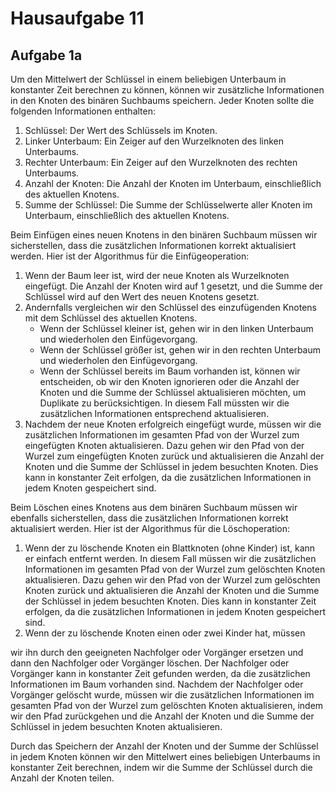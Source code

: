 # Hausaufgabe 11

## Aufgabe 1a

Um den Mittelwert der Schlüssel in einem beliebigen Unterbaum in konstanter Zeit berechnen zu können, können wir
zusätzliche Informationen in den Knoten des binären Suchbaums speichern. Jeder Knoten sollte die folgenden Informationen
enthalten:

1. Schlüssel: Der Wert des Schlüssels im Knoten.
2. Linker Unterbaum: Ein Zeiger auf den Wurzelknoten des linken Unterbaums.
3. Rechter Unterbaum: Ein Zeiger auf den Wurzelknoten des rechten Unterbaums.
4. Anzahl der Knoten: Die Anzahl der Knoten im Unterbaum, einschließlich des aktuellen Knotens.
5. Summe der Schlüssel: Die Summe der Schlüsselwerte aller Knoten im Unterbaum, einschließlich des aktuellen Knotens.

Beim Einfügen eines neuen Knotens in den binären Suchbaum müssen wir sicherstellen, dass die zusätzlichen Informationen
korrekt aktualisiert werden. Hier ist der Algorithmus für die Einfügeoperation:

1. Wenn der Baum leer ist, wird der neue Knoten als Wurzelknoten eingefügt. Die Anzahl der Knoten wird auf 1 gesetzt,
   und die Summe der Schlüssel wird auf den Wert des neuen Knotens gesetzt.
2. Andernfalls vergleichen wir den Schlüssel des einzufügenden Knotens mit dem Schlüssel des aktuellen Knotens.
    - Wenn der Schlüssel kleiner ist, gehen wir in den linken Unterbaum und wiederholen den Einfügevorgang.
    - Wenn der Schlüssel größer ist, gehen wir in den rechten Unterbaum und wiederholen den Einfügevorgang.
    - Wenn der Schlüssel bereits im Baum vorhanden ist, können wir entscheiden, ob wir den Knoten ignorieren oder die
      Anzahl der Knoten und die Summe der Schlüssel aktualisieren möchten, um Duplikate zu berücksichtigen. In diesem
      Fall müssten wir die zusätzlichen Informationen entsprechend aktualisieren.
3. Nachdem der neue Knoten erfolgreich eingefügt wurde, müssen wir die zusätzlichen Informationen im gesamten Pfad von
   der Wurzel zum eingefügten Knoten aktualisieren. Dazu gehen wir den Pfad von der Wurzel zum eingefügten Knoten zurück
   und aktualisieren die Anzahl der Knoten und die Summe der Schlüssel in jedem besuchten Knoten. Dies kann in
   konstanter Zeit erfolgen, da die zusätzlichen Informationen in jedem Knoten gespeichert sind.

Beim Löschen eines Knotens aus dem binären Suchbaum müssen wir ebenfalls sicherstellen, dass die zusätzlichen
Informationen korrekt aktualisiert werden. Hier ist der Algorithmus für die Löschoperation:

1. Wenn der zu löschende Knoten ein Blattknoten (ohne Kinder) ist, kann er einfach entfernt werden. In diesem Fall
   müssen wir die zusätzlichen Informationen im gesamten Pfad von der Wurzel zum gelöschten Knoten aktualisieren. Dazu
   gehen wir den Pfad von der Wurzel zum gelöschten Knoten zurück und aktualisieren die Anzahl der Knoten und die Summe
   der Schlüssel in jedem besuchten Knoten. Dies kann in konstanter Zeit erfolgen, da die zusätzlichen Informationen in
   jedem Knoten gespeichert sind.
2. Wenn der zu löschende Knoten einen oder zwei Kinder hat, müssen

wir ihn durch den geeigneten Nachfolger oder Vorgänger ersetzen und dann den Nachfolger oder Vorgänger löschen. Der
Nachfolger oder Vorgänger kann in konstanter Zeit gefunden werden, da die zusätzlichen Informationen im Baum vorhanden
sind. Nachdem der Nachfolger oder Vorgänger gelöscht wurde, müssen wir die zusätzlichen Informationen im gesamten Pfad
von der Wurzel zum gelöschten Knoten aktualisieren, indem wir den Pfad zurückgehen und die Anzahl der Knoten und die
Summe der Schlüssel in jedem besuchten Knoten aktualisieren.

Durch das Speichern der Anzahl der Knoten und der Summe der Schlüssel in jedem Knoten können wir den Mittelwert eines
beliebigen Unterbaums in konstanter Zeit berechnen, indem wir die Summe der Schlüssel durch die Anzahl der Knoten
teilen.
